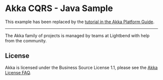 # Akka CQRS - Java Sample

This example has been replaced by the [tutorial in the Akka Platform Guide](https://developer.lightbend.com/docs/akka-platform-guide/microservices-tutorial/index.html).

---

The Akka family of projects is managed by teams at Lightbend with help from the community.

License
-------

Akka is licensed under the Business Source License 1.1, please see the [Akka License FAQ](https://www.lightbend.com/akka/license-faq).